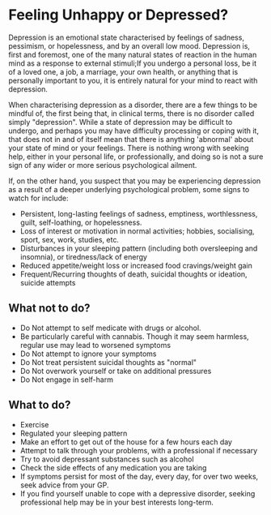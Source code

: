 # Feeling Unhappy or Depressed?

Depression is an emotional state characterised by feelings of sadness, pessimism, or hopelessness, and by an overall low mood. Depression is, first and foremost, one of the many natural states of reaction in the human mind as a response to external stimuli;If you undergo a personal loss, be it of a loved one, a job, a marriage, your own health, or anything that is personally important to you, it is entirely natural for your mind to react with depression.

When characterising depression as a disorder, there are a few things to be mindful of, the first being that, in clinical terms, there is no disorder called simply "depression". While a state of depression may be difficult to undergo, and perhaps you may have difficulty processing or coping with it, that does not in and of itself mean that there is anything 'abnormal' about your state of mind or your feelings. There is nothing wrong with seeking help, either in your personal life, or professionally, and doing so is not a sure sign of any wider or more serious psychological ailment.

If, on the other hand, you suspect that you may be experiencing depression as a result of a deeper underlying psychological problem, some signs to watch for include:

- Persistent, long-lasting feelings of sadness, emptiness, worthlessness, guilt, self-loathing, or hopelessness.
- Loss of interest or motivation in normal activities; hobbies, socialising, sport, sex, work, studies, etc.
- Disturbances in your sleeping pattern (including both oversleeping and insomnia), or tiredness/lack of energy
- Reduced appetite/weight loss or increased food cravings/weight gain
- Frequent/Recurring thoughts of death, suicidal thoughts or ideation, suicide attempts

## What not to do?

- Do Not attempt to self medicate with drugs or alcohol.
- Be particularly careful with cannabis. Though it may seem harmless, regular use may lead to worsened symptoms
- Do Not attempt to ignore your symptoms
- Do Not treat persistent suicidal thoughts as "normal"
- Do Not overwork yourself or take on additional pressures
- Do Not engage in self-harm

## What to do?

- Exercise
- Regulated your sleeping pattern
- Make an effort to get out of the house for a few hours each day
- Attempt to talk through your problems, with a professional if necessary
- Try to avoid depressant substances such as alcohol
- Check the side effects of any medication you are taking
- If symptoms persist for most of the day, every day, for over two weeks, seek advice from your GP.
- If you find yourself unable to cope with a depressive disorder, seeking professional help may be in your best interests long-term.
